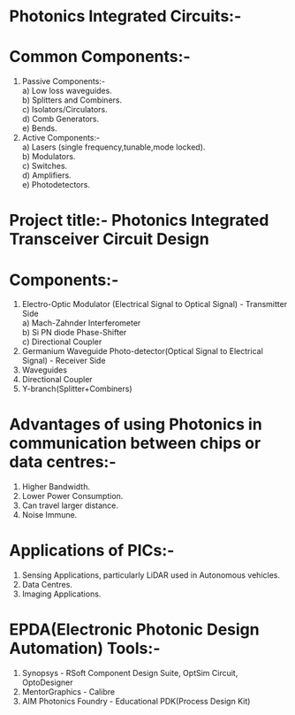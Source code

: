 # Photonics Integrated Circuits:-  
  # Common Components:-  
  1) Passive Components:-  
     a) Low loss waveguides.  
     b) Splitters and Combiners.  
     c) Isolators/Circulators.  
     d) Comb Generators.   
     e) Bends.    
  2) Active Components:-  
     a) Lasers (single frequency,tunable,mode locked).  
     b) Modulators.  
     c) Switches.  
     d) Amplifiers.  
     e) Photodetectors.  
# Project title:- Photonics Integrated Transceiver Circuit Design  
  # Components:-  
  1) Electro-Optic Modulator (Electrical Signal to Optical Signal) - Transmitter Side   
    a) Mach-Zahnder Interferometer   
    b) Si PN diode Phase-Shifter   
    c) Directional Coupler  
  2) Germanium Waveguide Photo-detector(Optical Signal to Electrical Signal) - Receiver Side        
  3) Waveguides         
  4) Directional Coupler  
  5) Y-branch(Splitter+Combiners)   
  # Advantages of using Photonics in communication between chips or data centres:-  
  1) Higher Bandwidth.    
  2) Lower Power Consumption.  
  3) Can travel larger distance.  
  4) Noise Immune.  
  # Applications of PICs:-  
  1) Sensing Applications, particularly LiDAR used in Autonomous vehicles.  
  2) Data Centres.    
  3) Imaging Applications.  
# EPDA(Electronic Photonic Design Automation) Tools:-     
1) Synopsys - RSoft Component Design Suite, OptSim Circuit, OptoDesigner     
2) MentorGraphics - Calibre      
3) AIM Photonics Foundry - Educational PDK(Process Design Kit)       
